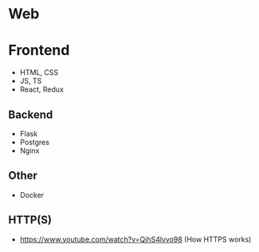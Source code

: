 # Web

# Frontend
  - HTML, CSS
  - JS, TS
  - React, Redux

## Backend
  - Flask
  - Postgres
  - Nginx

## Other
  - Docker

## HTTP(S)

- https://www.youtube.com/watch?v=QjhS4lvvo98 (How HTTPS works)
